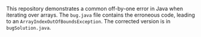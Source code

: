 This repository demonstrates a common off-by-one error in Java when iterating over arrays. The `bug.java` file contains the erroneous code, leading to an `ArrayIndexOutOfBoundsException`. The corrected version is in `bugSolution.java`.